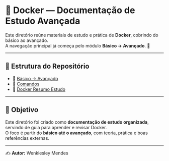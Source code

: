 # 🐳 Docker — Documentação de Estudo Avançada

Este diretório reúne materiais de estudo e prática de **Docker**, cobrindo do básico ao avançado.  
A navegação principal já começa pelo módulo **Básico → Avançado**. 🚀

---

## 📂 Estrutura do Repositório

- 📘 [Básico → Avançado](./BASICO_AVANCADO/Links.md)  
- 📘 [Comandos](./README_DOCKER_COMANDOS.md)  
- 📘 [Docker Resumo Estudo](./README_DOCKER_RESUMO_ESTUDO.md)  

---

## 🎯 Objetivo

Este diretório foi criado como **documentação de estudo organizada**, servindo de guia para aprender e revisar Docker.  
O foco é partir do **básico até o avançado**, com teoria, prática e boas referências externas.

---

✍️ **Autor:** Wenklesley Mendes